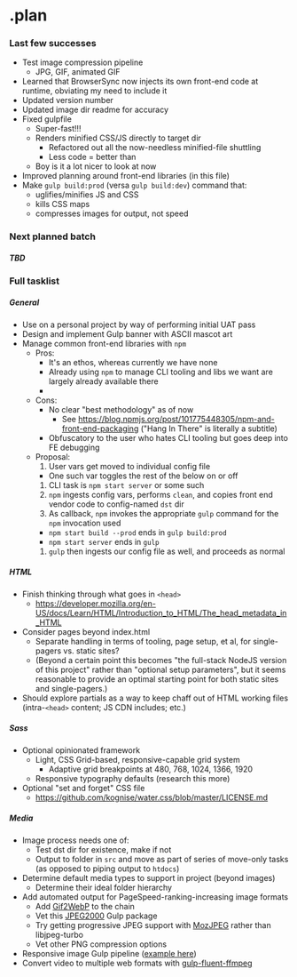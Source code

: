 # .plan

### Last few successes
- Test image compression pipeline
  - JPG, GIF, animated GIF
- Learned that BrowserSync now injects its own front-end code at runtime, obviating my need to include it
- Updated version number
- Updated image dir readme for accuracy
- Fixed gulpfile
  - Super-fast!!!
  - Renders minified CSS/JS directly to target dir
    - Refactored out all the now-needless minified-file shuttling
    - Less code = better than
  - Boy is it a lot nicer to look at now
- Improved planning around front-end libraries (in this file)
- Make `gulp build:prod` (versa `gulp build:dev`) command that:
  - uglifies/minifies JS and CSS
  - kills CSS maps
  - compresses images for output, not speed



### Next planned batch
##### TBD


### Full tasklist

##### General
- Use on a personal project by way of performing initial UAT pass
- Design and implement Gulp banner with ASCII mascot art
- Manage common front-end libraries with `npm`
  - Pros:
    - It's an ethos, whereas currently we have none
    - Already using `npm` to manage CLI tooling and libs we want are largely already available there
    -
  - Cons:
    - No clear "best methodology" as of now
      - See https://blog.npmjs.org/post/101775448305/npm-and-front-end-packaging ("Hang In There" is literally a subtitle)
    - Obfuscatory to the user who hates CLI tooling but goes deep into FE debugging
  - Proposal:
    1. User vars get moved to individual config file
      - One such var toggles the rest of the below on or off
    1. CLI task is `npm start server` or some such
    1. `npm` ingests config vars, performs `clean`, and copies front end vendor code to config-named `dst` dir
    1. As callback, `npm` invokes the appropriate `gulp` command for the `npm` invocation used
      - `npm start build --prod` ends in `gulp build:prod`
      - `npm start server` ends in `gulp`
    1. `gulp` then ingests our config file as well, and proceeds as normal

##### HTML
- Finish thinking through what goes in `<head>`
  - https://developer.mozilla.org/en-US/docs/Learn/HTML/Introduction_to_HTML/The_head_metadata_in_HTML
- Consider pages beyond index.html
  - Separate handling in terms of tooling, page setup, et al, for single-pagers vs. static sites?
  - (Beyond a certain point this becomes "the full-stack NodeJS version of this project" rather than "optional setup parameters", but it seems reasonable to provide an optimal starting point for both static sites and single-pagers.)
- Should explore partials as a way to keep chaff out of HTML working files (intra-`<head>` content; JS CDN includes; etc.)

##### Sass
- Optional opinionated framework
  - Light, CSS Grid-based, responsive-capable grid system
    - Adaptive grid breakpoints at 480, 768, 1024, 1366, 1920
  - Responsive typography defaults (research this more)
- Optional "set and forget" CSS file
  - https://github.com/kognise/water.css/blob/master/LICENSE.md

##### Media
- Image process needs one of:
  - Test dst dir for existence, make if not
  - Output to folder in `src` and move as part of series of move-only tasks (as opposed to piping output to `htdocs`)
- Determine default media types to support in project
(beyond images)
  - Determine their ideal folder hierarchy
- Add automated output for PageSpeed-ranking-increasing image formats
  - Add [Gif2WebP](https://developers.google.com/speed/webp/docs/gif2webp) to the chain
  - Vet this [JPEG2000](https://www.npmjs.com/package/gulp-jpeg-2000) Gulp package
  - Try getting progressive JPEG support with [MozJPEG](https://www.npmjs.com/package/imagemin-mozjpeg) rather than libjpeg-turbo
  - Vet other PNG compression options
- Responsive image Gulp pipeline ([example here](https://www.webstoemp.com/blog/responsive-images-pipeline-with-gulp/))
- Convert video to multiple web formats with [gulp-fluent-ffmpeg](https://github.com/psirenny/gulp-fluent-ffmpeg)

